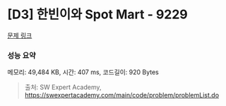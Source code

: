 # [D3] 한빈이와 Spot Mart - 9229 

[문제 링크](https://swexpertacademy.com/main/code/problem/problemDetail.do?contestProbId=AW8Wj7cqbY0DFAXN) 

### 성능 요약

메모리: 49,484 KB, 시간: 407 ms, 코드길이: 920 Bytes



> 출처: SW Expert Academy, https://swexpertacademy.com/main/code/problem/problemList.do